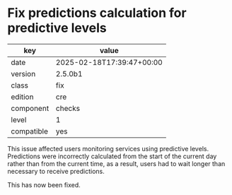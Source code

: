 [//]: # (werk v2)
# Fix predictions calculation for predictive levels

key        | value
---------- | ---
date       | 2025-02-18T17:39:47+00:00
version    | 2.5.0b1
class      | fix
edition    | cre
component  | checks
level      | 1
compatible | yes

This issue affected users monitoring services using predictive levels.
Predictions were incorrectly calculated from the start of the current day rather than from the current time,
as a result, users had to wait longer than necessary to receive predictions.

This has now been fixed.
